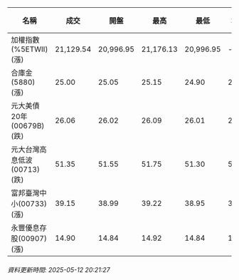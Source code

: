 | 名稱 | 成交 | 開盤 | 最高 | 最低 | 均價 | 成交金額(億) | 昨收 | 漲跌幅 | 漲跌 | 總量 | 昨量 | 振幅 |
| -------- | -------- | -------- | -------- |-------- | -------- | -------- |-------- |-------- |-------- | -------- | -------- |-------- |
|加權指數(%5ETWII) (漲)|21,129.54|20,996.95|21,176.13|20,996.95|-|2,796.18|20,915.04|1.03%|214.50|5,193,162|0|0.86%|
|合庫金(5880) (漲)|25.00|25.05|25.15|24.90|25.03|1.95|24.95|0.20%|0.05|7,790|10,539|1.00%|
|元大美債20年(00679B) (跌)|26.06|26.02|26.09|26.01|26.05|8.80|26.11|0.19%|0.05|33,791|65,758|0.31%|
|元大台灣高息低波(00713) (跌)|51.35|51.55|51.75|51.30|51.48|8.11|51.45|0.19%|0.10|15,750|8,715|0.87%|
|富邦臺灣中小(00733) (漲)|39.15|38.99|39.22|38.95|39.12|0.386|38.72|1.11%|0.43|986|660|0.70%|
|永豐優息存股(00907) (漲)|14.90|14.84|14.92|14.84|14.89|0.121|14.77|0.88%|0.13|813|877|0.54%|
###### 資料更新時間: 2025-05-12 20:21:27